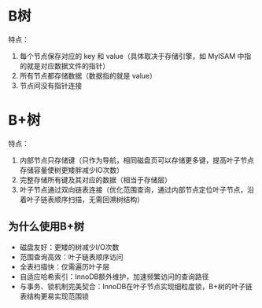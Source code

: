 # B树
特点：
1. 每个节点保存对应的 key 和 value（具体取决于存储引擎，如 MyISAM 中指的就是对应数据文件的指针）
2. 所有节点都存储数据（数据指的就是 value）
3. 节点间没有指针连接

# B+树
特点：
1. 内部节点只存储键（只作为导航，相同磁盘页可以存储更多键，提高叶子节点存储容量使树更矮胖减少IO次数）
2. 完整存储所有键及其对应的数据（相当于存储层）
3. 叶子节点通过双向链表连接（优化范围查询，通过内部节点定位叶子节点，沿着叶子链表顺序扫描，无需回溯树结构）

## 为什么使用B+树
- 磁盘友好：更矮的树减少I/O次数
- 范围查询高效：叶子链表顺序访问
- 全表扫描快：仅需遍历叶子层
- 自适应哈希索引：InnoDB额外维护，加速频繁访问的查询路径
- 与事务、锁机制完美契合：InnoDB在叶子节点实现细粒度锁，B+树的叶子链表结构更易实现范围锁
